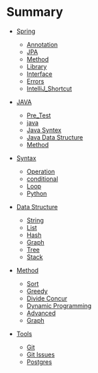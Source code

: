 # Summary

* [Spring]()
  * [Annotation](Spring/base.annotations.md)
  * [JPA](Spring/base.jpa.md)
  * [Method](Spring/base.method.md)
  * [Library](Spring/base.library.md)
  * [Interface](Spring/base.interface.md)
  * [Errors](Spring/base.errors.md)
  * [IntelliJ_Shortcut](Spring/base.IntelliJ_ShortCut.md)

* [JAVA]()
  * [Pre_Test](Computational_Thinking/a.md)
  * [java](Computational_Thinking/b.md)
  * [Java Syntex](Computational_Thinking/javaSyntex.md)
  * [Java Data Structure](Computational_Thinking/Data_structure.md)
  * [Method](Computational_Thinking/java.method.md)

* [Syntax](syntax/syntax.md)
  * [Operation](syntax/operation.md)
  * [conditional](syntax/conditional.md)
  * [Loop](syntax/loop.md)
  * [Python](syntax/Python.md)

* [Data Structure]()
  * [String](data-structure/string.md)
  * [List](data-structure/list.md)
  * [Hash](data-structure/hash.md)
  * [Graph](data-structure/graph.md)
  * [Tree](data-structure/tree.md)
  * [Stack](data-structure/stack.md)

* [Method]()
  * [Sort](method/sort.md)
  * [Greedy](method/greedy.md)
  * [Divide Concur](method/divide-concur.md)
  * [Dynamic Programming](method/dynamic-programming.md)
  * [Advanced](method/advanced.md)
  * [Graph](method/graph.md)

* [Tools]()
  * [Git](Tools/git.md)
  * [Git Issues](Tools/Git_Issuses.md)
  * [Postgres](Tools/postgres.md)
